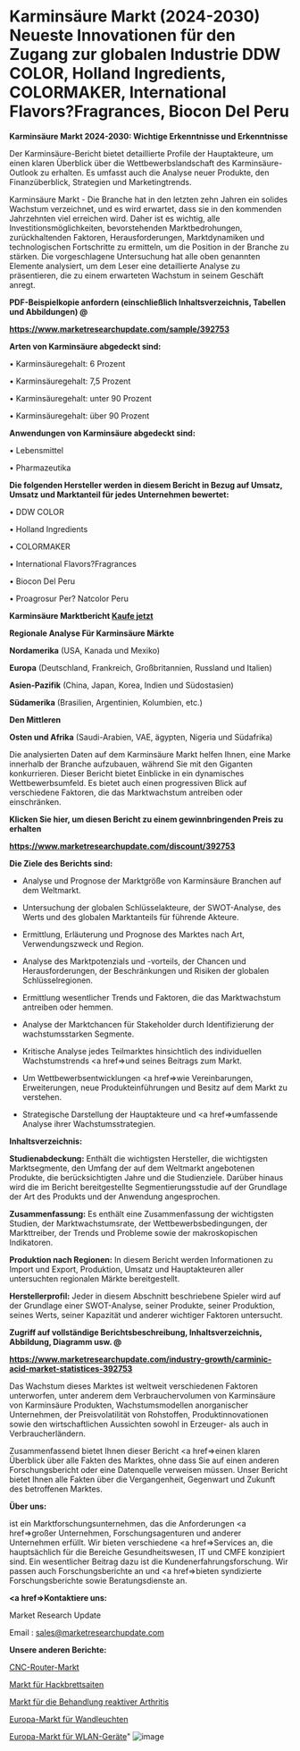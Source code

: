 # Karminsäure Markt (2024-2030) Neueste Innovationen für den Zugang zur globalen Industrie DDW COLOR, Holland Ingredients, COLORMAKER, International Flavors?Fragrances, Biocon Del Peru

<strong>Karminsäure Markt 2024-2030: Wichtige Erkenntnisse und Erkenntnisse</strong>

Der Karminsäure-Bericht bietet detaillierte Profile der Hauptakteure, um einen klaren Überblick über die Wettbewerbslandschaft des Karminsäure-Outlook zu erhalten. Es umfasst auch die Analyse neuer Produkte, den Finanzüberblick, Strategien und Marketingtrends.

Karminsäure Markt - Die Branche hat in den letzten zehn Jahren ein solides Wachstum verzeichnet, und es wird erwartet, dass sie in den kommenden Jahrzehnten viel erreichen wird. Daher ist es wichtig, alle Investitionsmöglichkeiten, bevorstehenden Marktbedrohungen, zurückhaltenden Faktoren, Herausforderungen, Marktdynamiken und technologischen Fortschritte zu ermitteln, um die Position in der Branche zu stärken. Die vorgeschlagene Untersuchung hat alle oben genannten Elemente analysiert, um dem Leser eine detaillierte Analyse zu präsentieren, die zu einem erwarteten Wachstum in seinem Geschäft anregt.



<strong><b>PDF-Beispielkopie anfordern (einschließlich Inhaltsverzeichnis, Tabellen und Abbildungen) @ </b></strong>

<strong><a href=https://www.marketresearchupdate.com/sample/392753>

<strong>https://www.marketresearchupdate.com/sample/392753</u></a></strong></strong>



<strong>Arten von Karminsäure abgedeckt sind:</strong>

• Karminsäuregehalt: 6 Prozent

• Karminsäuregehalt: 7,5 Prozent

• Karminsäuregehalt: unter 90 Prozent

• Karminsäuregehalt: über 90 Prozent



<strong>Anwendungen von Karminsäure abgedeckt sind:</strong>

• Lebensmittel

• Pharmazeutika



<strong>Die folgenden Hersteller werden in diesem Bericht in Bezug auf Umsatz, Umsatz und Marktanteil für jedes Unternehmen bewertet:</strong>

• DDW COLOR

• Holland Ingredients

• COLORMAKER

• International Flavors?Fragrances

• Biocon Del Peru

• Proagrosur Per? Natcolor Peru



<strong>Karminsäure Marktbericht <a href=https://www.marketresearchupdate.com/buynow/392753>Kaufe jetzt</a></strong>



<strong>Regionale Analyse Für Karminsäure Märkte</strong>



<strong>Nordamerika</strong> (USA, Kanada und Mexiko)



<strong>Europa</strong> (Deutschland, Frankreich, Großbritannien, Russland und Italien)



<strong>Asien-Pazifik</strong> (China, Japan, Korea, Indien und Südostasien)



<strong>Südamerika</strong> (Brasilien, Argentinien, Kolumbien, etc.)



<strong>Den Mittleren</strong> 

<strong>Osten und Afrika</strong> (Saudi-Arabien, VAE, ägypten, Nigeria und Südafrika)

Die analysierten Daten auf dem Karminsäure Markt helfen Ihnen, eine Marke innerhalb der Branche aufzubauen, während Sie mit den Giganten konkurrieren. Dieser Bericht bietet Einblicke in ein dynamisches Wettbewerbsumfeld. Es bietet auch einen progressiven Blick auf verschiedene Faktoren, die das Marktwachstum antreiben oder einschränken.



<strong>Klicken Sie hier, um diesen Bericht zu einem gewinnbringenden Preis zu erhalten
</strong>

<strong><a href=https://www.marketresearchupdate.com/discount/392753>https://www.marketresearchupdate.com/discount/392753</b></u></strong></a>



<strong>Die Ziele des Berichts sind:</strong>

- Analyse und Prognose der Marktgröße von Karminsäure Branchen auf dem Weltmarkt.

- Untersuchung der globalen Schlüsselakteure, der SWOT-Analyse, des Werts und des globalen Marktanteils für führende Akteure.

- Ermittlung, Erläuterung und Prognose des Marktes nach Art, Verwendungszweck und Region.

- Analyse des Marktpotenzials und -vorteils, der Chancen und Herausforderungen, der Beschränkungen und Risiken der globalen Schlüsselregionen.

- Ermittlung wesentlicher Trends und Faktoren, die das Marktwachstum antreiben oder hemmen.

- Analyse der Marktchancen für Stakeholder durch Identifizierung der wachstumsstarken Segmente.

- Kritische Analyse jedes Teilmarktes hinsichtlich des individuellen Wachstumstrends <a href=>und</a> seines Beitrags zum Markt.

- Um Wettbewerbsentwicklungen <a href=>wie</a> Vereinbarungen, Erweiterungen, neue Produkteinführungen und Besitz auf dem Markt zu verstehen.

- Strategische Darstellung der Hauptakteure und <a href=>umfas</a>sende Analyse ihrer Wachstumsstrategien.



<strong>Inhaltsverzeichnis:</strong>



<strong>Studienabdeckung:</strong> Enthält die wichtigsten Hersteller, die wichtigsten Marktsegmente, den Umfang der auf dem Weltmarkt angebotenen Produkte, die berücksichtigten Jahre und die Studienziele. Darüber hinaus wird die im Bericht bereitgestellte Segmentierungsstudie auf der Grundlage der Art des Produkts und der Anwendung angesprochen.



<strong>Zusammenfassung:</strong> Es enthält eine Zusammenfassung der wichtigsten Studien, der Marktwachstumsrate, der Wettbewerbsbedingungen, der Markttreiber, der Trends und Probleme sowie der makroskopischen Indikatoren.



<strong>Produktion nach Regionen:</strong> In diesem Bericht werden Informationen zu Import und Export, Produktion, Umsatz und Hauptakteuren aller untersuchten regionalen Märkte bereitgestellt.



<strong>Herstellerprofil:</strong> Jeder in diesem Abschnitt beschriebene Spieler wird auf der Grundlage einer SWOT-Analyse, seiner Produkte, seiner Produktion, seines Werts, seiner Kapazität und anderer wichtiger Faktoren untersucht.



<strong><b>Zugriff auf vollständige Berichtsbeschreibung, Inhaltsverzeichnis, Abbildung, Diagramm usw. @ </b></strong>

<strong><a href=https://www.marketresearchupdate.com/industry-growth/carminic-acid-market-statistices-392753>https://www.marketresearchupdate.com/industry-growth/carminic-acid-market-statistices-392753</a></strong>

Das Wachstum dieses Marktes ist weltweit verschiedenen Faktoren unterworfen, unter anderem dem Verbrauchervolumen von Karminsäure von Karminsäure Produkten, Wachstumsmodellen anorganischer Unternehmen, der Preisvolatilität von Rohstoffen, Produktinnovationen sowie den wirtschaftlichen Aussichten sowohl in Erzeuger- als auch in Verbraucherländern.

Zusammenfassend bietet Ihnen dieser Bericht <a href=>einen</a> klaren Überblick über alle Fakten des Marktes, ohne dass Sie auf einen anderen Forschungsbericht oder eine Datenquelle verweisen müssen. Unser Bericht bietet Ihnen alle Fakten über die Vergangenheit, Gegenwart und Zukunft des betroffenen Marktes.



<strong>Über uns:</strong>

 ist ein Marktforschungsunternehmen, das die Anforderungen <a href=>großer</a> Unternehmen, Forschungsagenturen und anderer Unternehmen erfüllt. Wir bieten verschiedene <a href=>Services</a> an, die hauptsächlich für die Bereiche Gesundheitswesen, IT und CMFE konzipiert sind. Ein wesentlicher Beitrag dazu ist die Kundenerfahrungsforschung. Wir passen auch Forschungsberichte an und <a href=>bieten</a> syndizierte Forschungsberichte sowie Beratungsdienste an.



<strong><a href=>Kontaktiere uns:</a></strong>

Market Research Update

Email : sales@marketresearchupdate.com



<strong>Unsere anderen Berichte:</strong>

<a href=https://www.linkedin.com/pulse/cnc-router-market-witness-huge-growth-2027-size>CNC-Router-Markt</a>

<a href=https://www.linkedin.com/pulse/dulcimer-strings-market-size-share-outlook-growth-prospects>Markt für Hackbrettsaiten</a>

<a href=https://www.linkedin.com/pulse/reactive-arthritis-treatment-market-outlooks>Markt für die Behandlung reaktiver Arthritis</a>

<a href=https://www.linkedin.com/pulse/europe-wall-lights-market-continues>Europa-Markt für Wandleuchten</a>

<a href=https://www.linkedin.com/pulse/europe-wlan-equipment-market-overview-demand-blmzf/>Europa-Markt für WLAN-Geräte</a>"
![image](https://github.com/Gayatrikarjule/Market-Analysis-360/assets/97346546/f411e983-7e96-4527-86ea-34d7795944cb)
